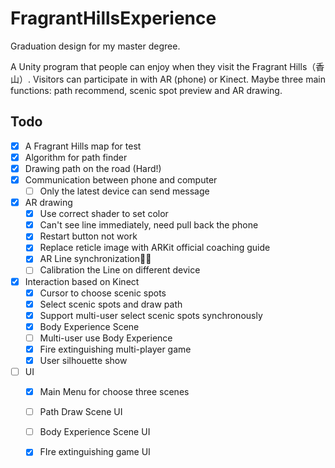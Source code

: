 # FragrantHillsExperience
Graduation design for my master degree.

A Unity program that people can enjoy when they visit the Fragrant Hills（香山）. Visitors can participate in with AR (phone) or Kinect. Maybe  three main functions: path recommend, scenic spot preview and AR drawing.



## Todo

- [x] A Fragrant Hills map for test
- [x] Algorithm for path finder
- [x] Drawing path on the road (Hard!)
- [x] Communication between phone and computer
  - [ ] Only the latest device can send message

- [x] AR drawing
  - [x] Use correct shader to set color
  - [x] Can't see line immediately, need pull back the phone
  - [x] Restart button not work
  - [x] Replace reticle image with ARKit official coaching guide 
  - [x] AR Line synchronization✌🏻
  - [ ] Calibration the Line on different device

- [x] Interaction based on Kinect
  - [x] Cursor to choose scenic spots
  - [x] Select scenic spots and draw path
  - [x] Support multi-user select scenic spots synchronously
  - [x] Body Experience Scene
  - [ ] Multi-user use Body Experience
  - [x] Fire extinguishing multi-player game
  - [x] User silhouette show

- [ ] UI
  - [x] Main Menu for choose three scenes
  - [ ] Path Draw Scene UI
  - [ ] Body Experience Scene UI
  - [x] FIre extinguishing game UI





